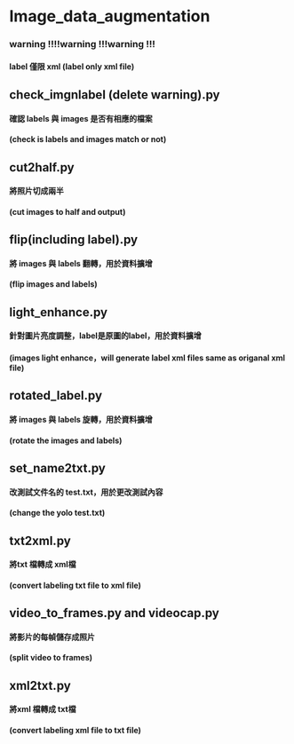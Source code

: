 # Image_data_augmentation
### warning !!!!warning !!!warning !!!
#### label 僅限 xml (label only xml file)

## check_imgnlabel (delete warning).py

#### 確認 labels 與 images 是否有相應的檔案
#### (check is labels and images match or not) 

## cut2half.py
#### 將照片切成兩半
#### (cut images to half and output)

## flip(including label).py
#### 將 images 與 labels 翻轉，用於資料擴增
#### (flip images and labels)

## light_enhance.py
#### 針對圖片亮度調整，label是原圖的label，用於資料擴增
#### (images light enhance，will generate label xml files same as origanal xml file)

## rotated_label.py
#### 將 images 與 labels 旋轉，用於資料擴增
#### (rotate the images and labels)

## set_name2txt.py
#### 改測試文件名的 test.txt，用於更改測試內容
#### (change the yolo test.txt)

## txt2xml.py
#### 將txt 檔轉成 xml檔
#### (convert labeling txt file to xml file)

## video_to_frames.py and  videocap.py
#### 將影片的每幀儲存成照片
#### (split video to frames)

## xml2txt.py
#### 將xml 檔轉成 txt檔
#### (convert labeling xml file to txt file)
